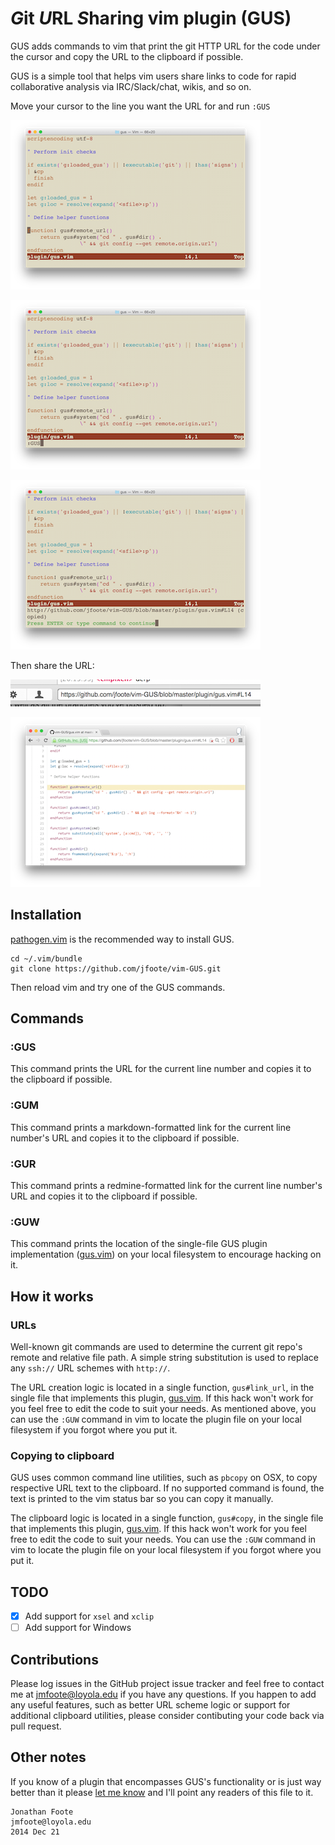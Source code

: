 # *G*it *U*RL *S*haring vim plugin (GUS)

GUS adds commands to vim that print the git HTTP URL for the code under the cursor and copy the URL to the clipboard if possible. 

GUS is a simple tool that helps vim users share links to code for rapid collaborative analysis via IRC/Slack/chat, wikis, and so on.

Move your cursor to the line you want the URL for and run `:GUS`

![Move cursor to interesting text](https://raw.githubusercontent.com/jfoote/vim-GUS/master/example/1.png)

![Run :GUS command](https://raw.githubusercontent.com/jfoote/vim-GUS/master/example/2.png)

![See URL](https://raw.githubusercontent.com/jfoote/vim-GUS/master/example/3.png)

Then share the URL:

![Paste in chat](https://raw.githubusercontent.com/jfoote/vim-GUS/master/example/3.5.png)

![Open link in browser](https://raw.githubusercontent.com/jfoote/vim-GUS/master/example/4.png)

## Installation

[pathogen.vim](https://github.com/tpope/vim-pathogen) is the recommended way to install GUS.

    cd ~/.vim/bundle
    git clone https://github.com/jfoote/vim-GUS.git

Then reload vim and try one of the GUS commands.

## Commands

### :GUS

This command prints the URL for the current line number and copies it to the clipboard if possible.

### :GUM

This command prints a markdown-formatted link for the current line number's URL and copies it to the clipboard if possible.

### :GUR

This command prints a redmine-formatted link for the current line number's URL and copies it to the clipboard if possible.

### :GUW

This command prints the location of the single-file GUS plugin implementation ([gus.vim](http://github.com/jfoote/vim-GUS/blob/master/plugin/gus.vim)) on your local filesystem to encourage hacking on it.

## How it works

### URLs

Well-known git commands are used to determine the current git repo's remote and relative file path. A simple string substitution is used to replace any `ssh://` URL schemes with `http://`. 

The URL creation logic is located in a single function, `gus#link_url`, in the single file that implements this plugin, [gus.vim](http://github.com/jfoote/vim-GUS/blob/master/plugin/gus.vim). If this hack won't work for you feel free to edit the code to suit your needs. As mentioned above, you can use the `:GUW` command in vim to locate the plugin file on your local filesystem if you forgot where you put it.

### Copying to clipboard

GUS uses common command line utilities, such as `pbcopy` on OSX, to copy respective URL text to the clipboard. If no supported command is found, the text is printed to the vim status bar so you can copy it manually.

The clipboard logic is located in a single function, `gus#copy`, in the single file that implements this plugin, [gus.vim](http://github.com/jfoote/vim-GUS/blob/master/plugin/gus.vim). If this hack won't work for you feel free to edit the code to suit your needs. You can use the `:GUW` command in vim to locate the plugin file on your local filesystem if you forgot where you put it.

## TODO

- [x] Add support for `xsel` and `xclip`
- [ ] Add support for Windows

## Contributions

Please log issues in the GitHub project issue tracker and feel free to contact me at [jmfoote@loyola.edu](mailto:jmfoote@loyola.edu) if you have any questions. If you happen to add any useful features, such as better URL scheme logic or support for additional clipboard utilities, please consider contibuting your code back via pull request.

## Other notes

If you know of a plugin that encompasses GUS's functionality or is just way better than it please [let me know](mailto:jmfoote@loyola.edu) and I'll point any readers of this file to it.

```
Jonathan Foote
jmfoote@loyola.edu
2014 Dec 21
```


